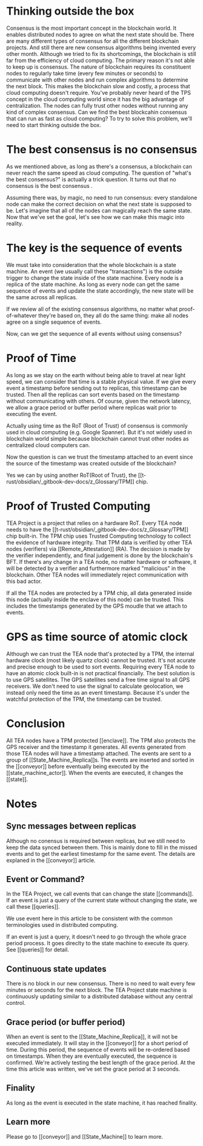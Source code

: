 # Thinking outside the box
Consensus is the most important concept in the blockchain world. It enables distributed nodes to agree on what the next state should be. There are many different types of consensus for all the different blockchain projects. And still there are new consensus algorithms being invented every other month. Although we tried to fix its shortcomings, the blockchain is still far from the efficiency of cloud computing. The primary reason it's not able to keep up is consensus. The nature of blockchain requires its constituent nodes to regularly take time (every few minutes or seconds) to communicate with other nodes and run complex algorithms to determine the next block. This makes the blockchain slow and costly, a process that cloud computing doesn't require. You've probably never heard of the TPS concept in the cloud computing world since it has the big advantage of centralization. The nodes can fully trust other nodes without running any kind of complex consensus. Can we find the best blockcahin consensus that can run as fast as cloud computing? To try to solve this problem, we'll need to start thinking outside the box.

# The best consensus is no consensus
As we mentioned above, as long as there's a consensus, a blockchain can never reach the same speed as cloud computing. The question of "what's the best consensus?" is actually a trick question. It turns out that no consensus is the best consensus .

Assuming there was, by magic, no need to run consensus: every standalone node can make the correct decision on what the next state is supposed to be. Let's imagine that all of the nodes can magically reach the same state. Now that we've set the goal, let's see how we can make this magic into reality. 

# The key is the sequence of events
We must take into consideration that the whole blockchain is a state machine. An event (we usually call these "transactions") is the outside trigger to change the state inside of the state machine. Every node is a replica of the state machine. As long as every node can get the same sequence of events and update the state accordingly, the new state will be the same across all replicas.

If we review all of the existing consensus algorithms, no matter what proof-of-whatever they're based on, they all do the same thing: make all nodes agree on a single sequence of events. 

Now, can we get the sequence of all events without using consensus?

# Proof of Time
As long as we stay on the earth without being able to travel at near light speed, we can consider that time is a stable physical value. If we give every event a timestamp before sending out to replicas, this timestamp can be trusted. Then all the replicas can sort events based on the timestamp without communicating with others. Of course, given the network latency, we allow a grace period or buffer period where replicas wait prior to executing the event. 

Actually using time as the RoT (Root of Trust) of consensus is commonly used in cloud computing (e.g. Google Spanner). But it's not widely used in blockchain world simple because blockchain cannot trust other nodes as centralized cloud computers can. 

Now the question is can we trust the timestamp attached to an event since the source of the timestamp was created outside of the blockchain?

Yes we can by using another RoT(Root of Trust), the [[t-rust/obsidian/_gitbook-dev-docs/z_Glossary/TPM]] chip.

# Proof of Trusted Computing
TEA Project is a project that relies on a hardware RoT. Every TEA node needs to have the [[t-rust/obsidian/_gitbook-dev-docs/z_Glossary/TPM]] chip built-in. The TPM chip uses Trusted Computing technology to collect the evidence of hardware integrity. That TPM data is verified by other TEA nodes (verifiers) via [[Remote_Attestation]] (RA). The decision is made by the verifier independently, and final judgement is done by the blockchain's BFT. If there's any change in a TEA node, no matter hardware or software, it will be detected by a verifier and furthermore marked "malicious" in the blockchain. Other TEA nodes will immediately reject communication with this bad actor. 

If all the TEA nodes are protected by a TPM chip, all data generated inside this node (actually inside the enclave of this node) can be trusted. This includes the timestamps generated by the GPS moudle that we attach to events.

# GPS as time source of atomic clock
Although we can trust the TEA node that's protected by a TPM, the internal hardware clock (most likely quartz clock) cannot be trusted. It's not acurate and precise enough to be used to sort events. Requiring every TEA node to have an atomic clock built-in is not practical financially. The best solution is to use GPS satellites. The GPS satellites send a free time signal to all GPS receivers. We don't need to use the signal to calculate geolocation, we instead only need the time as an event timestamp. Because it's under the watchful protection of the TPM, the timestamp can be trusted.

# Conclusion
All TEA nodes have a TPM protected [[enclave]]. The TPM also protects the GPS receiver and the timestamp it generates. All events generated from those TEA nodes will have a timestamp attached. The events are sent to a group of [[State_Machine_Replica]]s. The events are inserted and sorted in the [[conveyor]] before eventually being executed by the [[state_machine_actor]]. When the events are executed, it changes the [[state]].  

# Notes
## Sync messages between replicas
Although no conensus is required between replicas, but we still need to keep the data synced between them. This is mainly done to fill in the missed events and to get the earliest timestamp for the same event. The details are explaned in the [[conveyor]] article. 

## Event or Command?
In the TEA Project, we call events that can change the state [[commands]]. If an event is just a query of the current state without changing the state, we call these [[queries]]. 

We use event here in this article to be consistent with the common terminologies used in distributed computing. 

If an event is just a query, it doesn't need to go through the whole grace period process. It goes direclty to the state machine to execute its query. See [[queries]] for detail.

## Continuous state updates
There is no block in our new consensus. There is no need to wait every few minutes or seconds for the next block. The TEA Project state machine is continuously updating similar to a distributed database without any central control.

## Grace period (or buffer period)
When an event is sent to the [[State_Machine_Replica]], it will not be executed immediately. It will stay in the [[conveyor]] for a short period of time. During this period, the sequence of events will be re-ordered based on timestamps. When they are eventually executed, the sequence is confirmed. We're actively testing the best length of the grace period. At the time this article was written, we've set the grace period at 3 seconds.

## Finality
As long as the event is executed in the state machine, it has reached finality. 

## Learn more
Please go to [[conveyor]] and [[State_Machine]] to learn more.
